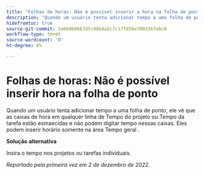 ```yaml
---
title: "Folhas de horas: Não é possível inserir a hora na folha de ponto"
description: "Quando um usuário tenta adicionar tempo a uma folha de ponto, ele vê que as caixas de hora em qualquer linha de Tempo do projeto ou Tempo da tarefa estão esmaecidas e não podem digitar tempo nessas caixas. Eles podem inserir horário somente na área Tempo Geral."
hidefromtoc: true
source-git-commit: 3a66060667d5c90b4a2c7c17fd56e7003367ebc8
workflow-type: tm+mt
source-wordcount: '0'
ht-degree: 0%

---
```



# Folhas de horas: Não é possível inserir hora na folha de ponto

Quando um usuário tenta adicionar tempo a uma folha de ponto, ele vê que as caixas de hora em qualquer linha de Tempo do projeto ou Tempo da tarefa estão esmaecidas e não podem digitar tempo nessas caixas. Eles podem inserir horário somente na área Tempo geral .

**Solução alternativa**

Insira o tempo nos projetos ou tarefas individuais.

_Reportado pela primeira vez em 2 de dezembro de 2022._

